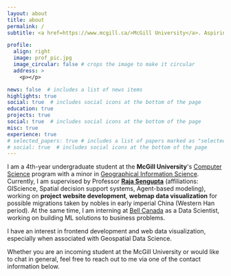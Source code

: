 ```yaml
---
layout: about
title: about
permalink: /
subtitle: <a href=https://www.mcgill.ca/>McGill University</a>. Aspiring Data Scientist | Undergraduate Research Assistant

profile:
  align: right
  image: prof_pic.jpg
  image_circular: false # crops the image to make it circular
  address: >
    <p></p>

news: false  # includes a list of news items
highlights: true
social: true  # includes social icons at the bottom of the page
education: true
projects: true
social: true  # includes social icons at the bottom of the page
misc: true
experience: true
# selected_papers: true # includes a list of papers marked as "selected={true}"
# social: true  # includes social icons at the bottom of the page
---
```


I am a 4th-year undergraduate student at the **McGill University**'s [Computer Science](https://www.cs.mcgill.ca/) program with a minor in [Geographical Information Science](https://gic.geog.mcgill.ca/). Currently, I am supervised by Professor [**Raja Sengupta**](https://tomlinson.lab.mcgill.ca/Sengupta/index.html) (affiliations: GIScience, Spatial decision support systems, Agent-based modeling), working on **project website development**, **webmap data visualization** for possible migrations taken by nobles in early imperial China (Western Han period). At the same time, I am interning at [Bell Canada](https://www.bell.ca/) as a Data Scientist, working on building ML solutions to business problems.

I have an interest in frontend development and web data visualization, especially when associated with Geospatial Data Science.

Whether you are an incoming student at the McGill University or would like to chat in general, feel free to reach out to me via one of the contact information below.